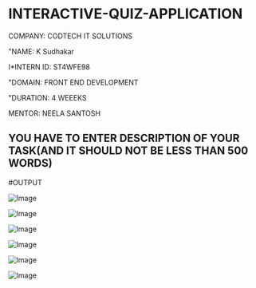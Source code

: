 # INTERACTIVE-QUIZ-APPLICATION

COMPANY: CODTECH IT SOLUTIONS

"NAME: K Sudhakar

I*INTERN ID: ST4WFE98

"DOMAIN: FRONT END DEVELOPMENT

"DURATION: 4 WEEEKS

MENTOR: NEELA SANTOSH

## YOU HAVE TO ENTER DESCRIPTION OF YOUR TASK(AND IT SHOULD NOT BE LESS THAN 500 WORDS)

#OUTPUT

![Image](https://github.com/user-attachments/assets/c86f2dbb-ecfd-41ba-839c-6e1f82576f19)

![Image](https://github.com/user-attachments/assets/43fc9144-acb6-4b44-9aed-a5a3b63e85ea)

![Image](https://github.com/user-attachments/assets/d87cf860-dfba-4838-a63f-e8e439337e28)

![Image](https://github.com/user-attachments/assets/b2bab25e-664d-4b89-a0de-57cc05b2a8f4)

![Image](https://github.com/user-attachments/assets/d64005a6-0db5-4d6b-88e0-0895e93ae1ba)

![Image](https://github.com/user-attachments/assets/7a1a355e-dc62-4ce7-9a7d-8f96bd4789a4)
